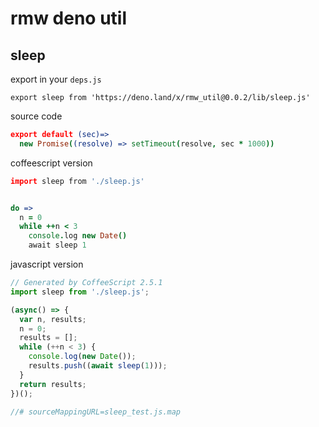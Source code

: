 <!-- 本文件由 ./readme.make.md 自动生成，请不要直接修改此文件 -->

# rmw deno util

## sleep

export in your `deps.js`

```
export sleep from 'https://deno.land/x/rmw_util@0.0.2/lib/sleep.js'
```

source code

```coffee
export default (sec)=>
  new Promise((resolve) => setTimeout(resolve, sec * 1000))


```

coffeescript version

```coffee
import sleep from './sleep.js'


do =>
  n = 0
  while ++n < 3
    console.log new Date()
    await sleep 1

```


javascript version

```javascript
// Generated by CoffeeScript 2.5.1
import sleep from './sleep.js';

(async() => {
  var n, results;
  n = 0;
  results = [];
  while (++n < 3) {
    console.log(new Date());
    results.push((await sleep(1)));
  }
  return results;
})();

//# sourceMappingURL=sleep_test.js.map

```
